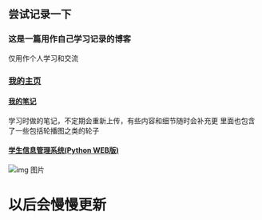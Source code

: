 ## 尝试记录一下

### 这是一篇用作自己学习记录的博客
仅用作个人学习和交流

### [我的主页](https://github.com/yoakeyo)  
#### [我的笔记](https://github.com/Yoakeyo/notes)  
  学习时做的笔记，不定期会重新上传，有些内容和细节随时会补充更
  里面也包含了一些包括轮播图之类的轮子
#### [学生信息管理系统(Python WEB版)](https://github.com/Yoakeyo/StuIMS)  
  
![img 图片](https://upload.thwiki.cc/8/86/%E9%AC%BC%E5%BD%A2%E5%85%BD%E7%89%88%E5%A4%B4-%E7%99%BD.jpg)

# 以后会慢慢更新

